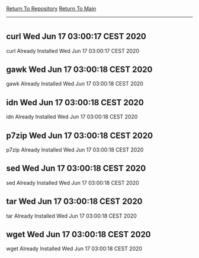 [Return To Repository](https://github.com/bast69/piholeparser/)
[Return To Main](https://github.com/bast69/piholeparser/blob/master/RecentRunLogs/Mainlog.md)
____________________________________
# 
## curl Wed Jun 17 03:00:17 CEST 2020
curl Already Installed Wed Jun 17 03:00:17 CEST 2020
## gawk Wed Jun 17 03:00:18 CEST 2020
gawk Already Installed Wed Jun 17 03:00:18 CEST 2020
## idn Wed Jun 17 03:00:18 CEST 2020
idn Already Installed Wed Jun 17 03:00:18 CEST 2020
## p7zip Wed Jun 17 03:00:18 CEST 2020
p7zip Already Installed Wed Jun 17 03:00:18 CEST 2020
## sed Wed Jun 17 03:00:18 CEST 2020
sed Already Installed Wed Jun 17 03:00:18 CEST 2020
## tar Wed Jun 17 03:00:18 CEST 2020
tar Already Installed Wed Jun 17 03:00:18 CEST 2020
## wget Wed Jun 17 03:00:18 CEST 2020
wget Already Installed Wed Jun 17 03:00:18 CEST 2020
